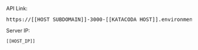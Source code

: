 API Link: <pre>https://[[HOST_SUBDOMAIN]]-3000-[[KATACODA_HOST]].environments.katacoda.com/</pre>

Server IP: <pre>`[[HOST_IP]]`</pre>
